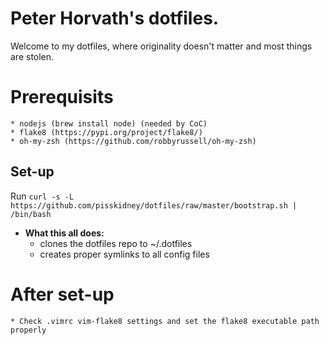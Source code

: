 # Peter Horvath's dotfiles.
Welcome to my dotfiles, where originality doesn't matter and most things are stolen.

# Prerequisits
    * nodejs (brew install node) (needed by CoC)
    * flake8 (https://pypi.org/project/flake8/)
    * oh-my-zsh (https://github.com/robbyrussell/oh-my-zsh)

## Set-up
Run `curl -s -L https://github.com/pisskidney/dotfiles/raw/master/bootstrap.sh | /bin/bash`

* **What this all does:**
    - clones the dotfiles repo to ~/.dotfiles
    - creates proper symlinks to all config files

# After set-up
    * Check .vimrc vim-flake8 settings and set the flake8 executable path properly
